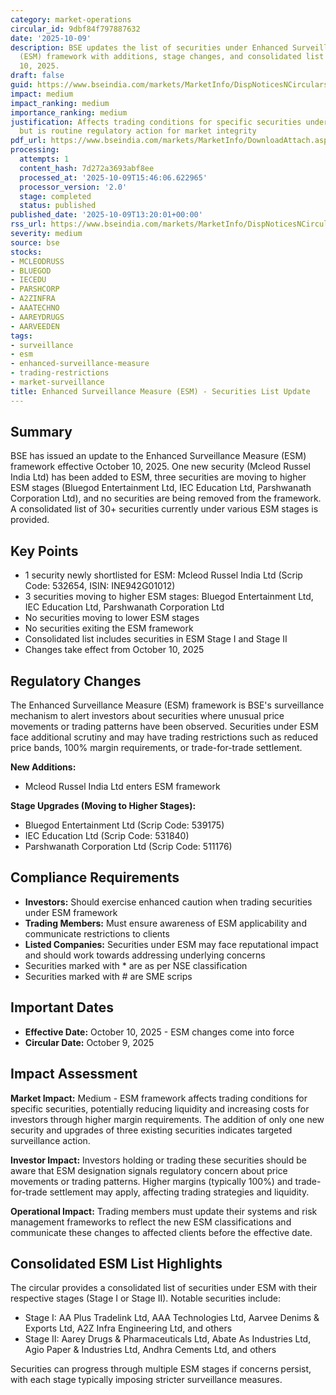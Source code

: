 ```yaml
---
category: market-operations
circular_id: 9dbf84f797887632
date: '2025-10-09'
description: BSE updates the list of securities under Enhanced Surveillance Measure
  (ESM) framework with additions, stage changes, and consolidated list effective October
  10, 2025.
draft: false
guid: https://www.bseindia.com/markets/MarketInfo/DispNoticesNCirculars.aspx?Noticeid={E83FB5FB-8FD2-4D1D-8989-E927236FD626}&noticeno=20251009-42&dt=10/09/2025&icount=42&totcount=64&flag=0
impact: medium
impact_ranking: medium
importance_ranking: medium
justification: Affects trading conditions for specific securities under surveillance
  but is routine regulatory action for market integrity
pdf_url: https://www.bseindia.com/markets/MarketInfo/DownloadAttach.aspx?id=20251009-42&attachedId=69150528-5f04-40d0-ab27-f932ed3d2d5b
processing:
  attempts: 1
  content_hash: 7d272a3693abf8ee
  processed_at: '2025-10-09T15:46:06.622965'
  processor_version: '2.0'
  stage: completed
  status: published
published_date: '2025-10-09T13:20:01+00:00'
rss_url: https://www.bseindia.com/markets/MarketInfo/DispNoticesNCirculars.aspx?Noticeid={E83FB5FB-8FD2-4D1D-8989-E927236FD626}&noticeno=20251009-42&dt=10/09/2025&icount=42&totcount=64&flag=0
severity: medium
source: bse
stocks:
- MCLEODRUSS
- BLUEGOD
- IECEDU
- PARSHCORP
- A2ZINFRA
- AAATECHNO
- AAREYDRUGS
- AARVEEDEN
tags:
- surveillance
- esm
- enhanced-surveillance-measure
- trading-restrictions
- market-surveillance
title: Enhanced Surveillance Measure (ESM) - Securities List Update
---
```


## Summary

BSE has issued an update to the Enhanced Surveillance Measure (ESM) framework effective October 10, 2025. One new security (Mcleod Russel India Ltd) has been added to ESM, three securities are moving to higher ESM stages (Bluegod Entertainment Ltd, IEC Education Ltd, Parshwanath Corporation Ltd), and no securities are being removed from the framework. A consolidated list of 30+ securities currently under various ESM stages is provided.

## Key Points

- 1 security newly shortlisted for ESM: Mcleod Russel India Ltd (Scrip Code: 532654, ISIN: INE942G01012)
- 3 securities moving to higher ESM stages: Bluegod Entertainment Ltd, IEC Education Ltd, Parshwanath Corporation Ltd
- No securities moving to lower ESM stages
- No securities exiting the ESM framework
- Consolidated list includes securities in ESM Stage I and Stage II
- Changes take effect from October 10, 2025

## Regulatory Changes

The Enhanced Surveillance Measure (ESM) framework is BSE's surveillance mechanism to alert investors about securities where unusual price movements or trading patterns have been observed. Securities under ESM face additional scrutiny and may have trading restrictions such as reduced price bands, 100% margin requirements, or trade-for-trade settlement.

**New Additions:**
- Mcleod Russel India Ltd enters ESM framework

**Stage Upgrades (Moving to Higher Stages):**
- Bluegod Entertainment Ltd (Scrip Code: 539175)
- IEC Education Ltd (Scrip Code: 531840)
- Parshwanath Corporation Ltd (Scrip Code: 511176)

## Compliance Requirements

- **Investors:** Should exercise enhanced caution when trading securities under ESM framework
- **Trading Members:** Must ensure awareness of ESM applicability and communicate restrictions to clients
- **Listed Companies:** Securities under ESM may face reputational impact and should work towards addressing underlying concerns
- Securities marked with * are as per NSE classification
- Securities marked with # are SME scrips

## Important Dates

- **Effective Date:** October 10, 2025 - ESM changes come into force
- **Circular Date:** October 9, 2025

## Impact Assessment

**Market Impact:** Medium - ESM framework affects trading conditions for specific securities, potentially reducing liquidity and increasing costs for investors through higher margin requirements. The addition of only one new security and upgrades of three existing securities indicates targeted surveillance action.

**Investor Impact:** Investors holding or trading these securities should be aware that ESM designation signals regulatory concern about price movements or trading patterns. Higher margins (typically 100%) and trade-for-trade settlement may apply, affecting trading strategies and liquidity.

**Operational Impact:** Trading members must update their systems and risk management frameworks to reflect the new ESM classifications and communicate these changes to affected clients before the effective date.

## Consolidated ESM List Highlights

The circular provides a consolidated list of securities under ESM with their respective stages (Stage I or Stage II). Notable securities include:

- Stage I: AA Plus Tradelink Ltd, AAA Technologies Ltd, Aarvee Denims & Exports Ltd, A2Z Infra Engineering Ltd, and others
- Stage II: Aarey Drugs & Pharmaceuticals Ltd, Abate As Industries Ltd, Agio Paper & Industries Ltd, Andhra Cements Ltd, and others

Securities can progress through multiple ESM stages if concerns persist, with each stage typically imposing stricter surveillance measures.